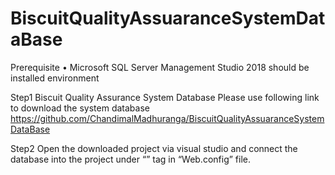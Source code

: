 # BiscuitQualityAssuaranceSystemDataBase

Prerequisite
•	Microsoft SQL Server Management Studio 2018 should be installed environment

Step1
Biscuit Quality Assurance System Database
Please use following link to download the system database
https://github.com/ChandimalMadhuranga/BiscuitQualityAssuaranceSystemDataBase

Step2
Open the downloaded project via visual studio and connect the database into the project under “<connectionStrings>” tag in “Web.config” file.
